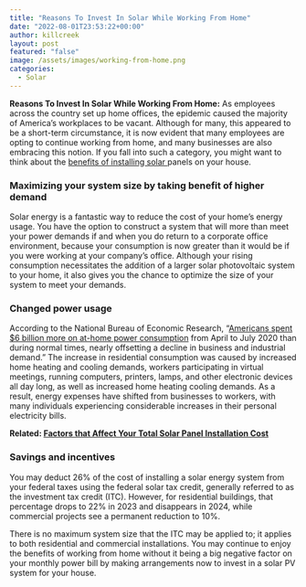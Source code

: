 ```yaml
---
title: "Reasons To Invest In Solar While Working From Home"
date: "2022-08-01T23:53:22+00:00"
author: killcreek
layout: post
featured: "false"
image: /assets/images/working-from-home.png
categories:
  - Solar
---
```


**Reasons To Invest In Solar While Working From Home:** As employees across the country set up home offices, the epidemic caused the majority of America’s workplaces to be vacant. Although for many, this appeared to be a short-term circumstance, it is now evident that many employees are opting to continue working from home, and many businesses are also embracing this notion. If you fall into such a category, you might want to think about the [benefits of installing solar ](/top-benefits-of-installing-solar-panels-on-your-home/)panels on your house.

### **Maximizing your system size by taking benefit of higher demand**

Solar energy is a fantastic way to reduce the cost of your home’s energy usage. You have the option to construct a system that will more than meet your power demands if and when you do return to a corporate office environment, because your consumption is now greater than it would be if you were working at your company’s office. Although your rising consumption necessitates the addition of a larger solar photovoltaic system to your home, it also gives you the chance to optimize the size of your system to meet your demands.

### **Changed power usage**

According to the National Bureau of Economic Research, “[Americans spent $6 billion more on at-home power consumption](https://www.nber.org/digest-202012/working-homes-impact-electricity-use-pandemic) from April to July 2020 than during normal times, nearly offsetting a decline in business and industrial demand.” The increase in residential consumption was caused by increased home heating and cooling demands, workers participating in virtual meetings, running computers, printers, lamps, and other electronic devices all day long, as well as increased home heating cooling demands. As a result, energy expenses have shifted from businesses to workers, with many individuals experiencing considerable increases in their personal electricity bills.

**Related: [Factors that Affect Your Total Solar Panel Installation Cost](/factors-that-affect-your-total-solar-panel-installation-cost/)**

### **Savings and incentives**

You may deduct 26% of the cost of installing a solar energy system from your federal taxes using the federal solar tax credit, generally referred to as the investment tax credit (ITC). However, for residential buildings, that percentage drops to 22% in 2023 and disappears in 2024, while commercial projects see a permanent reduction to 10%.

There is no maximum system size that the ITC may be applied to; it applies to both residential and commercial installations. You may continue to enjoy the benefits of working from home without it being a big negative factor on your monthly power bill by making arrangements now to invest in a solar PV system for your house.
